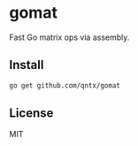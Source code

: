 # gomat

Fast Go matrix ops via assembly.

## Install

```bash
go get github.com/qntx/gomat
```

## License

MIT
